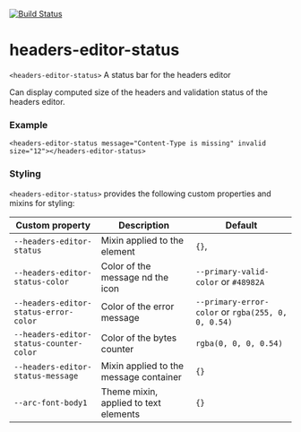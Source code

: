 [![Build Status](https://travis-ci.org/advanced-rest-client/headers-editor-status.svg?branch=stage)](https://travis-ci.org/advanced-rest-client/headers-editor-status)  

# headers-editor-status

`<headers-editor-status>` A status bar for the headers editor

Can display computed size of the headers and validation status of
the headers editor.

### Example
```
<headers-editor-status message="Content-Type is missing" invalid size="12"></headers-editor-status>
```

### Styling
`<headers-editor-status>` provides the following custom properties and mixins for styling:

Custom property | Description | Default
----------------|-------------|----------
`--headers-editor-status` | Mixin applied to the element | `{}`,
`--headers-editor-status-color` | Color of the message nd the icon | `--primary-valid-color` or `#48982A`
`--headers-editor-status-error-color` | Color of the error message | `--primary-error-color` or `rgba(255, 0, 0, 0.54)`
`--headers-editor-status-counter-color` | Color of the bytes counter | `rgba(0, 0, 0, 0.54)`
`--headers-editor-status-message` | Mixin applied to the message container | `{}`
`--arc-font-body1` | Theme mixin, applied to text elements | `{}`

